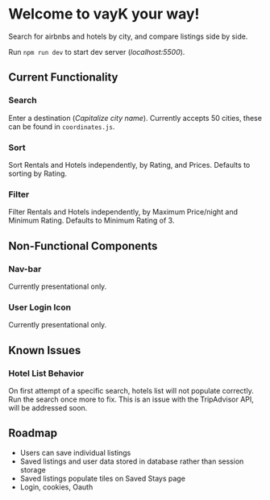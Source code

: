 # Welcome to vayK your way!
Search for airbnbs and hotels by city, and compare listings side by side.

Run `npm run dev` to start dev server (_localhost:5500_).

## Current Functionality

### Search
Enter a destination (_Capitalize city name_). Currently accepts 50 cities, these can be found in `coordinates.js`.

### Sort
Sort Rentals and Hotels independently, by Rating, and Prices. Defaults to sorting by Rating.

### Filter
Filter Rentals and Hotels independently, by Maximum Price/night and Minimum Rating. Defaults to Minimum Rating of 3.

## Non-Functional Components

### Nav-bar
Currently presentational only.

### User Login Icon
Currently presentational only.

## Known Issues

### Hotel List Behavior
On first attempt of a specific search, hotels list will not populate correctly. Run the search once more to fix. This is an issue with the TripAdvisor API, will be addressed soon.

## Roadmap

- Users can save individual listings
- Saved listings and user data stored in database rather than session storage
- Saved listings populate tiles on Saved Stays page
- Login, cookies, Oauth